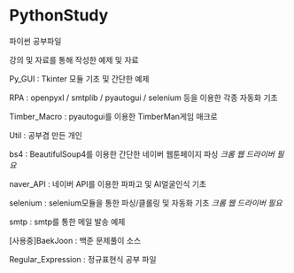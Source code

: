 # PythonStudy
파이썬 공부파일

강의 및 자료를 통해 작성한 예제 및 자료

Py_GUI : Tkinter 모듈 기초 및 간단한 예제

RPA : openpyxl  / smtplib / pyautogui / selenium 등을 이용한 각종 자동화 기초

Timber_Macro : pyautogui를 이용한 TimberMan게임 매크로

Util : 공부겸 만든 개인 

bs4 : BeautifulSoup4를 이용한 간단한 네이버 웹툰페이지 파싱 *크롬 웹 드라이버 필요*

naver_API : 네이버 API를 이용한 파파고 및 AI얼굴인식 기초

selenium : selenium모듈을 통한 파싱/클롤링 및 자동화 기초  *크롬 웹 드라이버 필요*

smtp : smtp를 통한 메일 발송 예제

[사용중]BaekJoon : 백준 문제풀이 소스

Regular_Expression : 정규표현식 공부 파일
